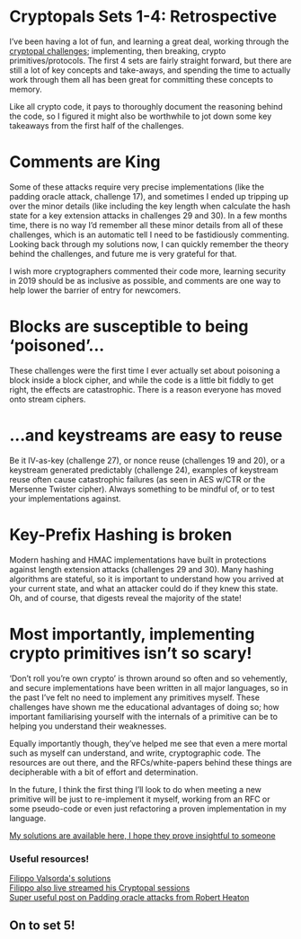 # Cryptopals Sets 1-4: Retrospective

I’ve been having a lot of fun, and learning a great deal, working through the [cryptopal challenges](https://cryptopals.com/); implementing, then breaking, crypto primitives/protocols. The first 4 sets are fairly straight forward, but there are still a lot of key concepts and take-aways, and spending the time to actually work through them all has been great for committing these concepts to memory.

Like all crypto code, it pays to thoroughly document the reasoning behind the code, so I figured it might also be worthwhile to jot down some key takeaways from the first half of the challenges.

# Comments are King
Some of these attacks require very precise implementations (like the padding oracle attack, challenge 17), and sometimes I ended up tripping up over the minor details (like including the key length when calculate the hash state for a key extension attacks in challenges 29 and 30). In a few months time, there is no way I’d remember all these minor details from all of these challenges, which is an automatic tell I need to be fastidiously commenting. Looking back through my solutions now, I can quickly remember the theory behind the challenges, and future me is very grateful for that.

I wish more cryptographers commented their code more, learning security in 2019 should be as inclusive as possible, and comments are one way to help lower the barrier of entry for newcomers.

# Blocks are susceptible to being ‘poisoned’...
These challenges were the first time I ever actually set about poisoning a block inside a block cipher, and while the code is a little bit fiddly to get right, the effects are catastrophic. There is a reason everyone has moved onto stream ciphers.

# ...and keystreams are easy to reuse
Be it IV-as-key (challenge 27), or nonce reuse (challenges 19 and 20), or a keystream generated predictably (challenge 24), examples of keystream reuse often cause catastrophic failures (as seen in AES w/CTR or the Mersenne Twister cipher). Always something to be mindful of, or to test your implementations against.

# Key-Prefix Hashing is broken
Modern hashing and HMAC implementations have built in protections against length extension attacks (challenges 29 and 30). Many hashing algorithms are stateful, so it is important to understand how you arrived at your current state, and what an attacker could do if they knew this state. Oh, and of course, that digests reveal the majority of the state!

# Most importantly, implementing crypto primitives isn’t so scary!
‘Don’t roll you’re own crypto’ is thrown around so often and so vehemently, and secure implementations have been written in all major languages, so in the past I’ve felt no need to implement any primitives myself. These challenges have shown me the educational advantages of doing so; how important familiarising yourself with the internals of a primitive can be to helping you understand their weaknesses.

Equally importantly though, they’ve helped me see that even a mere mortal such as myself can understand, and write, cryptographic code. The resources are out there, and the RFCs/white-papers behind these things are decipherable with a bit of effort and determination. 

In the future, I think the first thing I’ll look to do when meeting a new primitive will be just to re-implement it myself, working from an RFC or some pseudo-code or even just refactoring a proven implementation in my language. 

[My solutions are available here, I hope they prove insightful to someone](https://github.com/sHesl/cryptopals)    

### Useful resources!
[Filippo Valsorda's solutions](https://github.com/FiloSottile/mostly-harmless/tree/master/cryptopals)    
[Filippo also live streamed his Cryptopal sessions](https://www.youtube.com/watch?v=eE_Tz6udUQU&t=16s)    
[Super useful post on Padding oracle attacks from Robert Heaton](https://robertheaton.com/2013/07/29/padding-oracle-attack/)    


## On to set 5!